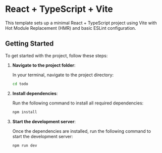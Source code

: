 # React + TypeScript + Vite

This template sets up a minimal React + TypeScript project using Vite with Hot Module Replacement (HMR) and basic ESLint configuration.

## Getting Started

To get started with the project, follow these steps:

1. **Navigate to the project folder**:

   In your terminal, navigate to the project directory:

   ```bash
   cd todo

2. **Install dependencies**:

   Run the following command to install all required dependencies:

   ```bash
   npm install

3. **Start the development server**:

   Once the dependencies are installed, run the following command to start the development server:

   ```bash
   npm run dev

